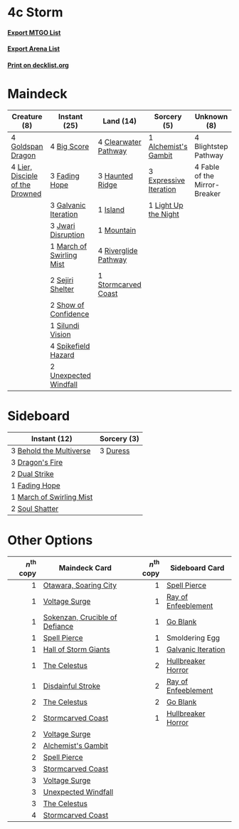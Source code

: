 # 4c Storm

#### [Export MTGO List](../collection/4c%20Storm/4c%20Storm.txt)
#### [Export Arena List](../collection/4c%20Storm/4c%20Storm_arena.txt)
#### [Print on decklist.org](http://decklist.org/?deckmain=1%09Alchemist's%20Gambit%0A4%09Big%20Score%0A4%09Blightstep%20Pathway%0A4%09Clearwater%20Pathway%0A3%09Expressive%20Iteration%0A4%09Fable%20of%20the%20Mirror-Breaker%0A3%09Fading%20Hope%0A3%09Galvanic%20Iteration%0A4%09Goldspan%20Dragon%0A3%09Haunted%20Ridge%0A1%09Island%0A3%09Jwari%20Disruption%0A4%09Lier,%20Disciple%20of%20the%20Drowned%0A1%09Light%20Up%20the%20Night%0A1%09March%20of%20Swirling%20Mist%0A1%09Mountain%0A4%09Riverglide%20Pathway%0A2%09Sejiri%20Shelter%0A2%09Show%20of%20Confidence%0A1%09Silundi%20Vision%0A4%09Spikefield%20Hazard%0A1%09Stormcarved%20Coast%0A2%09Unexpected%20Windfall&deckside=3%09Behold%20the%20Multiverse%0A3%09Dragon's%20Fire%0A2%09Dual%20Strike%0A3%09Duress%0A1%09Fading%20Hope%0A1%09March%20of%20Swirling%20Mist%0A2%09Soul%20Shatter)
# Maindeck

|                                               Creature (8)                                               |                                           Instant (25)                                            |                                           Land (14)                                           |                                           Sorcery (5)                                           |         Unknown (8)         |
|----------------------------------------------------------------------------------------------------------|---------------------------------------------------------------------------------------------------|-----------------------------------------------------------------------------------------------|-------------------------------------------------------------------------------------------------|-----------------------------|
|4 [Goldspan Dragon](http://gatherer.wizards.com/Pages/Card/Details.aspx?multiverseid=503751)              |4 [Big Score](http://gatherer.wizards.com/Pages/Card/Details.aspx?multiverseid=555303)             |4 [Clearwater Pathway](http://gatherer.wizards.com/Pages/Card/Details.aspx?multiverseid=491913)|1 [Alchemist's Gambit](http://gatherer.wizards.com/Pages/Card/Details.aspx?multiverseid=540993)  |4 Blightstep Pathway         |
|4 [Lier, Disciple of the Drowned](http://gatherer.wizards.com/Pages/Card/Details.aspx?multiverseid=534821)|3 [Fading Hope](http://gatherer.wizards.com/Pages/Card/Details.aspx?multiverseid=534812)           |3 [Haunted Ridge](http://gatherer.wizards.com/Pages/Card/Details.aspx?multiverseid=535061)     |3 [Expressive Iteration](http://gatherer.wizards.com/Pages/Card/Details.aspx?multiverseid=513678)|4 Fable of the Mirror-Breaker|
|                                                                                                          |3 [Galvanic Iteration](http://gatherer.wizards.com/Pages/Card/Details.aspx?multiverseid=535018)    |1 [Island](http://gatherer.wizards.com/Pages/Card/Details.aspx?multiverseid=439857)            |1 [Light Up the Night](http://gatherer.wizards.com/Pages/Card/Details.aspx?multiverseid=534925)  |                             |
|                                                                                                          |3 [Jwari Disruption](http://gatherer.wizards.com/Pages/Card/Details.aspx?multiverseid=491693)      |1 [Mountain](http://gatherer.wizards.com/Pages/Card/Details.aspx?multiverseid=439859)          |                                                                                                 |                             |
|                                                                                                          |1 [March of Swirling Mist](http://gatherer.wizards.com/Pages/Card/Details.aspx?multiverseid=548358)|4 [Riverglide Pathway](http://gatherer.wizards.com/Pages/Card/Details.aspx?multiverseid=491920)|                                                                                                 |                             |
|                                                                                                          |2 [Sejiri Shelter](http://gatherer.wizards.com/Pages/Card/Details.aspx?multiverseid=491662)        |1 [Stormcarved Coast](http://gatherer.wizards.com/Pages/Card/Details.aspx?multiverseid=541141) |                                                                                                 |                             |
|                                                                                                          |2 [Show of Confidence](http://gatherer.wizards.com/Pages/Card/Details.aspx?multiverseid=513505)    |                                                                                               |                                                                                                 |                             |
|                                                                                                          |1 [Silundi Vision](http://gatherer.wizards.com/Pages/Card/Details.aspx?multiverseid=491711)        |                                                                                               |                                                                                                 |                             |
|                                                                                                          |4 [Spikefield Hazard](http://gatherer.wizards.com/Pages/Card/Details.aspx?multiverseid=491809)     |                                                                                               |                                                                                                 |                             |
|                                                                                                          |2 [Unexpected Windfall](http://gatherer.wizards.com/Pages/Card/Details.aspx?multiverseid=527451)   |                                                                                               |                                                                                                 |                             |


# Sideboard

|                                           Instant (12)                                            |                                   Sorcery (3)                                    |
|---------------------------------------------------------------------------------------------------|----------------------------------------------------------------------------------|
|3 [Behold the Multiverse](http://gatherer.wizards.com/Pages/Card/Details.aspx?multiverseid=503653) |3 [Duress](http://gatherer.wizards.com/Pages/Card/Details.aspx?multiverseid=14557)|
|3 [Dragon's Fire](http://gatherer.wizards.com/Pages/Card/Details.aspx?multiverseid=527426)         |                                                                                  |
|2 [Dual Strike](http://gatherer.wizards.com/Pages/Card/Details.aspx?multiverseid=503744)           |                                                                                  |
|1 [Fading Hope](http://gatherer.wizards.com/Pages/Card/Details.aspx?multiverseid=534812)           |                                                                                  |
|1 [March of Swirling Mist](http://gatherer.wizards.com/Pages/Card/Details.aspx?multiverseid=548358)|                                                                                  |
|2 [Soul Shatter](http://gatherer.wizards.com/Pages/Card/Details.aspx?multiverseid=491765)          |                                                                                  |


# Other Options

|*n*<sup>th</sup> copy|                                              Maindeck Card                                              |*n*<sup>th</sup> copy|                                        Sideboard Card                                        |
|--------------------:|---------------------------------------------------------------------------------------------------------|--------------------:|----------------------------------------------------------------------------------------------|
|                    1|[Otawara, Soaring City](http://gatherer.wizards.com/Pages/Card/Details.aspx?multiverseid=548584)         |                    1|[Spell Pierce](http://gatherer.wizards.com/Pages/Card/Details.aspx?multiverseid=425876)       |
|                    1|[Voltage Surge](http://gatherer.wizards.com/Pages/Card/Details.aspx?multiverseid=548476)                 |                    1|[Ray of Enfeeblement](http://gatherer.wizards.com/Pages/Card/Details.aspx?multiverseid=527403)|
|                    1|[Sokenzan, Crucible of Defiance](http://gatherer.wizards.com/Pages/Card/Details.aspx?multiverseid=548589)|                    1|[Go Blank](http://gatherer.wizards.com/Pages/Card/Details.aspx?multiverseid=513549)           |
|                    1|[Spell Pierce](http://gatherer.wizards.com/Pages/Card/Details.aspx?multiverseid=425876)                  |                    1|Smoldering Egg                                                                                |
|                    1|[Hall of Storm Giants](http://gatherer.wizards.com/Pages/Card/Details.aspx?multiverseid=527544)          |                    1|[Galvanic Iteration](http://gatherer.wizards.com/Pages/Card/Details.aspx?multiverseid=535018) |
|                    1|[The Celestus](http://gatherer.wizards.com/Pages/Card/Details.aspx?multiverseid=535049)                  |                    2|[Hullbreaker Horror](http://gatherer.wizards.com/Pages/Card/Details.aspx?multiverseid=540902) |
|                    1|[Disdainful Stroke](http://gatherer.wizards.com/Pages/Card/Details.aspx?multiverseid=420705)             |                    2|[Ray of Enfeeblement](http://gatherer.wizards.com/Pages/Card/Details.aspx?multiverseid=527403)|
|                    2|[The Celestus](http://gatherer.wizards.com/Pages/Card/Details.aspx?multiverseid=535049)                  |                    2|[Go Blank](http://gatherer.wizards.com/Pages/Card/Details.aspx?multiverseid=513549)           |
|                    2|[Stormcarved Coast](http://gatherer.wizards.com/Pages/Card/Details.aspx?multiverseid=541141)             |                    1|[Hullbreaker Horror](http://gatherer.wizards.com/Pages/Card/Details.aspx?multiverseid=540902) |
|                    2|[Voltage Surge](http://gatherer.wizards.com/Pages/Card/Details.aspx?multiverseid=548476)                 |                     |                                                                                              |
|                    2|[Alchemist's Gambit](http://gatherer.wizards.com/Pages/Card/Details.aspx?multiverseid=540993)            |                     |                                                                                              |
|                    2|[Spell Pierce](http://gatherer.wizards.com/Pages/Card/Details.aspx?multiverseid=425876)                  |                     |                                                                                              |
|                    3|[Stormcarved Coast](http://gatherer.wizards.com/Pages/Card/Details.aspx?multiverseid=541141)             |                     |                                                                                              |
|                    3|[Voltage Surge](http://gatherer.wizards.com/Pages/Card/Details.aspx?multiverseid=548476)                 |                     |                                                                                              |
|                    3|[Unexpected Windfall](http://gatherer.wizards.com/Pages/Card/Details.aspx?multiverseid=527451)           |                     |                                                                                              |
|                    3|[The Celestus](http://gatherer.wizards.com/Pages/Card/Details.aspx?multiverseid=535049)                  |                     |                                                                                              |
|                    4|[Stormcarved Coast](http://gatherer.wizards.com/Pages/Card/Details.aspx?multiverseid=541141)             |                     |                                                                                              |

